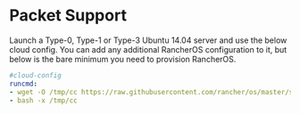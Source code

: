 # Packet Support

Launch a Type-0, Type-1 or Type-3 Ubuntu 14.04 server and use the below cloud config.  You can add any additional RancherOS configuration to it, but below is the bare minimum you need to provision RancherOS.

```yaml
#cloud-config
runcmd:
- wget -O /tmp/cc https://raw.githubusercontent.com/rancher/os/master/scripts/hosting/packet/packet.sh
- bash -x /tmp/cc
```
